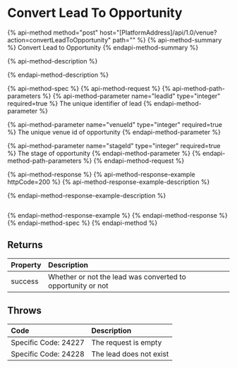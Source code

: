 # Convert Lead To Opportunity

{% api-method method="post" host="\[PlatformAddress\]/api/1.0/venue?action=convertLeadToOpportunity" path="" %}
{% api-method-summary %}
Convert Lead to Opportunity
{% endapi-method-summary %}

{% api-method-description %}

{% endapi-method-description %}

{% api-method-spec %}
{% api-method-request %}
{% api-method-path-parameters %}
{% api-method-parameter name="leadId" type="integer" required=true %}
The unique identifier of lead
{% endapi-method-parameter %}

{% api-method-parameter name="venueId" type="integer" required=true %}
The unique venue id of opportunity
{% endapi-method-parameter %}

{% api-method-parameter name="stageId" type="integer" required=true %}
The stage of opportunity
{% endapi-method-parameter %}
{% endapi-method-path-parameters %}
{% endapi-method-request %}

{% api-method-response %}
{% api-method-response-example httpCode=200 %}
{% api-method-response-example-description %}

{% endapi-method-response-example-description %}

```text

```
{% endapi-method-response-example %}
{% endapi-method-response %}
{% endapi-method-spec %}
{% endapi-method %}

## Returns

| Property | Description |
| :--- | :--- |
| success | Whether or not the lead was converted to opportunity or not |

## Throws

| Code | Description |
| :--- | :--- |
| Specific Code: 24227 | The request is empty |
| Specific Code: 24228 | The lead does not exist |

